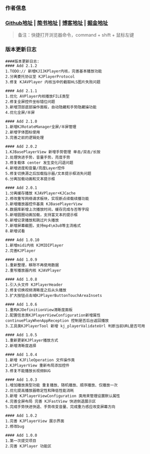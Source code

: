 
### 作者信息
### [Github地址](https://github.com/yangKJ) | [简书地址](https://www.jianshu.com/u/c84c00476ab6) | [博客地址](https://blog.csdn.net/qq_34534179) | [掘金地址](https://juejin.cn/user/1987535102554472/posts)

> 备注：快捷打开浏览器命令，command + shift + 鼠标左键

### 版本更新日志
```
####版本更新日志:
#### Add 2.1.2
1.TODO:// 新增KJIJKPlayer内核，完善基本播放功能
2.分离委托协议至 KJPlayerProtocol
3.修复 KJAVPlayer 内核当中的截取HLS图片失败问题

#### Add 2.1.1
1.优化 AVPlayer内核播放FILE类型
2.修复全屏控件坐标错位问题
3.新增顶部底部操作面板，自动隐藏和手势隐藏操功能
4.优化全屏/半屏

#### Add 2.1.0
1.新增KJRotateManager全屏/半屏管理
2.新增字体图标使用
3.完善之前的逻辑处理

#### Add 2.0.2
1.KJBasePlayerView 新增手势管理 单击/双击/长按
2.处理快进手势，音量手势，亮度手势
3.修复载体 center 发生变化闪退问题
4.新增进度和音量/亮度Layer控件
5.修复切换源之后加载指示器/文本提示框消失问题
6.分离加载动画和文本提示框

#### Add 2.0.1
1.分离缓存播放 KJAVPlayer+KJCache
2.修改重写网络请求板块，实现断点续载续播功能
3.新增播放器控件基类 KJBasePlayerView
4.数据库新增上次播放时间，缓存完成与否等字段
5.新增圆圈动画加载，支持富文本的提示框
6.新增记录播放和跳过片头播放
7.新增屏幕截图，支持mp4\m3u8等主流格式
8.新增试看

#### Add 1.0.10
1.新增midi内核 KJMIDIPlayer
2.完善KJPlayer

#### Add 1.0.9
1.重新整理，移除不再使用数据
2.重写播放器内核 KJAVPlayer

#### Add 1.0.8
1.引入头文件 KJPlayerHeader
2.修复切换视频清晰度之后从头播放
3.扩大按钮点击域KJPlayerButtonTouchAreaInsets

#### Add 1.0.6
1.重构KJDefinitionView清晰度面板
2.配置信息类KJPlayerViewConfiguration新增属性 continuePlayWhenAppReception 控制是否后台返回播放
3.工具类KJPlayerTool 新增 kj_playerValidateUrl 判断当前URL是否可用

#### Add 1.0.5
1.重新更新KJPlayer播放方式
2.新增清晰度选择

#### Add 1.0.4
1.新增 KJFileOperation 文件操作类
2.KJPlayerView 重新布局添加控件
3.修复不能播放长视频BUG

#### Add 1.0.3
1.增加播放类型功能 重复播放、随机播放、顺序播放、仅播放一次
2.优化提高播放器稳定性和降低性能消耗
3.新增 KJPlayerViewConfiguration 类用来管理设置默认属性
4.完善全屏布局 完善 KJFastView 快进倒退展示区
5.完成手势快进快退、手势改变音量、完成重力感应改变屏幕方向

#### Add 1.0.2
1.完善 KJPlayerView 展示界面
2.修改bug

#### Add 1.0.0
1.第一次提交项目
2.完善 KJPlayer 功能区
```
